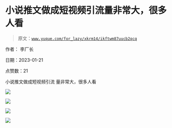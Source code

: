 # 小说推文做成短视频引流量非常大，很多人看

> 原文：[`www.yuque.com/for_lazy/xkrm14/ikftwm87uucb2qcq`](https://www.yuque.com/for_lazy/xkrm14/ikftwm87uucb2qcq)



作者： 李厂长 

日期：2023-01-21 

点赞数：21 

小说推文做成短视频引流 量非常大，很多人看 

![](img/02fd4559e201e30750335e824c6e8073.png) 

![](img/3d87fcba917938bb531d25d6d05c118b.png) 

![](img/15084138047a80c6e1ace9ba44c56f08.png) 

![](img/d1e4d5547abb5493a7bdf9e36675db89.png) 

